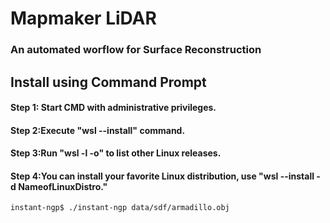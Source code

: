 # Mapmaker LiDAR

### An automated worflow for Surface Reconstruction

## Install using Command Prompt

#### Step 1: Start CMD with administrative privileges.

#### Step 2:Execute "wsl --install" command.

#### Step 3:Run "wsl -l -o" to list other Linux releases.

#### Step 4:You can install your favorite Linux distribution, use "wsl --install -d NameofLinuxDistro."

```sh
instant-ngp$ ./instant-ngp data/sdf/armadillo.obj
```
